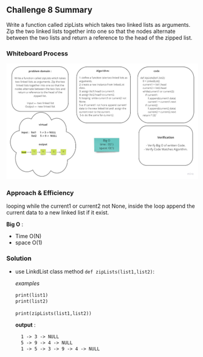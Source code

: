 ## Challenge 8 Summary
<!-- Description of the challenge -->
Write a function called zipLists which takes two linked lists as arguments. Zip the two linked lists together into one so that the nodes alternate between the two lists and return a reference to the head of the zipped list. 

### Whiteboard Process
<!-- Embedded whiteboard image -->
![ll-zip](../assets/ll-zip.jpg)


### Approach & Efficiency
<!-- What approach did you take? Why? What is the Big O space/time for this approach? -->

looping while the current1 or current2 not None, inside the loop append the current data to a new linked list if it exist.


**Big O** :
- Time O(N) 
- space O(1)


### Solution
<!-- Show how to run your code, and examples of it in action -->

 - use LinkdList class method `def zipLists(list1,list2)`:

   *examples*

    ```
    print(list1)
    print(list2)

    print(zipLists(list1,list2))
    ```

      **output** : 
      ```
        1 -> 3 -> NULL
        5 -> 9 -> 4 -> NULL
        1 -> 5 -> 3 -> 9 -> 4 -> NULL
      ```